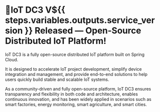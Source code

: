 # 📣IoT DC3 V${{ steps.variables.outputs.service_version }} Released — Open-Source Distributed IoT Platform!

IoT DC3 is a fully open-source distributed IoT platform built on Spring Cloud.

It is designed to accelerate IoT project development, simplify device integration and management, and provide end-to-end solutions to help users quickly build stable and scalable IoT systems.

As a community-driven and fully open-source platform, IoT DC3 ensures transparency and flexibility in both code and architecture, enables continuous innovation, and has been widely applied in scenarios such as smart factories, energy monitoring, smart agriculture, and smart cities.
